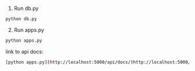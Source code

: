 1. Run db.py
```sh
python db.py
```
2. Run apps.py
```sh
python apps.py
```

link to api docs:
```sh
[python apps.py](http://localhost:5000/api/docs/)http://localhost:5000/api/docs/
```
